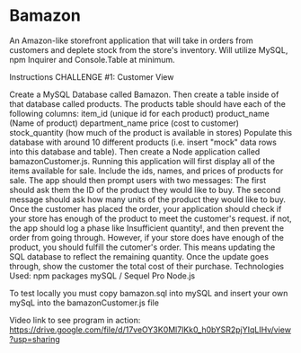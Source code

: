 # Bamazon
An Amazon-like storefront application that will take in orders from customers and deplete stock from the store's inventory.  Will utilize MySQL, npm Inquirer and Console.Table at minimum.


Instructions
CHALLENGE #1: Customer View

Create a MySQL Database called Bamazon.
Then create a table inside of that database called products.
The products table should have each of the following columns:
item_id (unique id for each product)
product_name (Name of product)
department_name
price (cost to customer)
stock_quantity (how much of the product is available in stores)
Populate this database with around 10 different products (i.e. insert "mock" data rows into this database and table).
Then create a Node application called bamazonCustomer.js. Running this application will first display all of the items available for sale. Include the ids, names, and prices of products for sale.
The app should then prompt users with two messages:
The first should ask them the ID of the product they would like to buy.
The second message should ask how many units of the product they would like to buy.
Once the customer has placed the order, your application should check if your store has enough of the product to meet the customer's request.
if not, the app should log a phase like Insufficient quantity!, and then prevent the order from going through.
However, if your store does have enough of the product, you should fulfill the cutomer's order.
This means updating the SQL database to reflect the remaining quantity.
Once the update goes through, show the customer the total cost of their purchase.
Technologies Used:
npm packages
mySQL / Sequel Pro
Node.js

To test locally you must copy bamazon.sql into mySQL and insert your own mySqL into the bamazonCustomer.js file

Video link to see program in action:
https://drive.google.com/file/d/17veOY3K0Ml7lKk0_h0bYSR2pjYIqLIHv/view?usp=sharing
